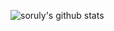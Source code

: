 ![soruly's github stats](https://github-readme-stats.vercel.app/api?username=Raphael0010&show_icons=true)
